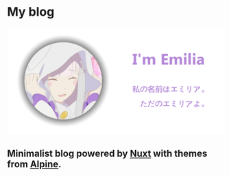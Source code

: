 # My blog

![](https://raw.githubusercontent.com/Emilia-EMT/my-blog/main/public/social-card-preview.png)

## Minimalist blog powered by [Nuxt](https://nuxt.com) with themes from [Alpine](https://alpine.nuxt.space).
